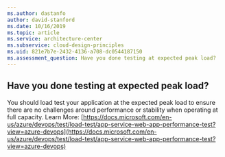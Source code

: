 ```yaml
---
ms.author: dastanfo
author: david-stanford
ms.date: 10/16/2019
ms.topic: article
ms.service: architecture-center
ms.subservice: cloud-design-principles
ms.uid: 821e7b7e-2432-4136-a708-dc0544187150
ms.assessment_question: Have you done testing at expected peak load?
---
```

## Have you done testing at expected peak load?

You should load test your application at the expected peak load to ensure there are no challenges around performance or stability when operating at full capacity. Learn More: [https://docs.microsoft.com/en-us/azure/devops/test/load-test/app-service-web-app-performance-test?view=azure-devops](https://docs.microsoft.com/en-us/azure/devops/test/load-test/app-service-web-app-performance-test?view=azure-devops)
